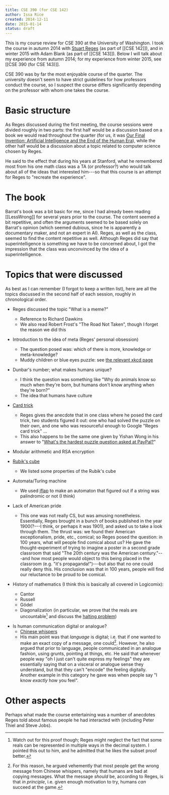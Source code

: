 ```yaml
---
title: CSE 390 (for CSE 142)
author: Issa Rice
created: 2014-12-11
date: 2015-01-14
status: draft
---
```


This is my course review for CSE 390 at the University of Washington.
I took the course in autumn 2014 with [Stuart Reges](http://homes.cs.washington.edu/~reges/) (as part of [[CSE 142]]), and in winter 2015 with Adam Blank (as part of [[CSE 143]]).
Below I will talk about my experience from autumn 2014; for my experience from winter 2015, see [[CSE 390 (for CSE 143)]].

CSE 390 was by far the most enjoyable course of the quarter.
The university doesn't seem to have strict guidelines for how professors conduct the course, so I suspect the course differs significantly depending on the professor with whom one takes the course.

# Basic structure

As Reges discussed during the first meeting, the course sessions were divided roughly in two parts: the first half would be a discussion based on a book we would read throughout the quarter (for us, it was [Our Final Invention: Artificial Intelligence and the End of the Human Era](https://en.wikipedia.org/wiki/Our_Final_Invention)), while the other half would be a discussion about a topic related to computer science chosen by Reges.

He said to the effect that during his years at Stanford, what he remembered most from his one math class was a TA (or professor?) who would talk about all of the ideas that interested him---so that this course is an attempt for Reges to "recreate the experience".

# The book

Barrat's book was a bit basic for me, since I had already been reading [[LessWrong]] for several years prior to the course.
The content seemed a bit repetitive, and often the arguments seemed to be based solely on Barrat's opinion (which seemed dubious, since he is apparently a documentary maker, and not an expert in AI).
Reges, as well as the class, seemed to find the content repetitive as well.
Although Reges did say that superintelligence is something we have to be concerned about, I got the impression that the class was unconvinced by the idea of a superintelligence.

# Topics that were discussed

As best as I can remember (I forgot to keep a written list), here are all the topics discussed in the second half of each session, roughly in chronological order.

- Reges discussed the topic "What is a meme?"
    - Reference to Richard Dawkins
    - We also read Robert Frost's "The Road Not Taken", though I forget the reason we did this

- Introduction to the idea of meta (Reges' personal obsession)
    - The question posed was: which of there is more, knowledge or meta-knowledge?
    - Muddy children or blue eyes puzzle: see [the relevant xkcd page](https://xkcd.com/blue_eyes.html)

- Dunbar's number; what makes humans unique?
    - I think the question was something like "Why do animals know so much when they're born, but humans don't know anything when they're born?"
    - The idea that humans have culture

- [Card trick](https://web.archive.org/web/20160505181015/http://cs4hs.cs.washington.edu/content/Resources/SessionMaterials/bin-o-slides/Stuart_Reges_cryptography.pdf)
    - Reges gives the anecdote that in one class where he posed the card trick, two students figured it out: one who had solved the puzzle on their own, and one who was resourceful enough to Google "Reges card trick" ...
    - This also happens to be the same one given by Yishan Wong in his answer to "[What's the hardest puzzle question asked at PayPal?](https://www.quora.com/What-s-the-hardest-puzzle-question-asked-at-PayPal/answer/Yishan-Wong)"

- Modular arithmetic and RSA encryption

- [Rubik's cube](!w)
    - We listed some properties of the Rubik's cube

- Automata/Turing machine
    - We used [jflap](http://www.jflap.org/) to make an automaton that figured out if a string was palindromic or not (I think)

- Lack of American pride
    - This one was not really CS, but was amusing nonetheless.
    Essentially, Reges brought in a bunch of books published in the year 1900(?---I think, or perhaps it was 1901), and asked us to take a look through them.
    The thrust was: we found their American exceptionalism, pride, etc., comical; so Reges posed the question: in 100 years, what will people find comical about *us*?
    He gave the thought-experiment of trying to imagine a poster in a second grade classroom that said "The 20th century was the American century."---and how most people would object to this being placed in the classroom (e.g. "it's propaganda!")---but also that no one could really deny this.
    His conclusion was that in 100 years, people will find our reluctance to be proud to be comical.

- History of mathematics (I think this is basically all covered in Logicomix):
    - Cantor
    - Russell
    - Gödel
    - Diagonalization (in particular, we prove that the reals are uncountable[^proof] and discuss the [halting problem](!w))

[^proof]: Watch out for this proof though; Reges might neglect the fact that some reals can be represented in multiple ways in the decimal system.
I pointed this out to him, and he admitted that he likes the subset proof better.

- Is human communication digital or analogue?
    - [Chinese whispers](!w)
    - His main point was that *language* is digital; i.e. that if one wanted to make an exact copy of a message, one could[^whisper].
    However, he also argued that prior to language, people communicated in an analogue fashion, using grunts, pointing at things, etc.
    He said that whenever people way "oh I just can't quite express my feelings" they are essentially saying that on a visceral or analogue sense they understand, but that they can't "encode" the feeling digitally.
    Another example in this category he gave was when people say "I know *exactly* how you feel".

[^whisper]: For this reason, he argued vehemently that most people get the wrong message from Chinese whispers, namely that humans are bad at copying messages.
What the message *should* be, according to Reges, is that *in principle*, i.e. given enough motivation to try, humans *can* succeed at the game.

# Other aspects

Perhaps what made the course entertaining was a number of anecdotes Reges told about famous people he had interacted with (including Peter Thiel and Steve Jobs).
